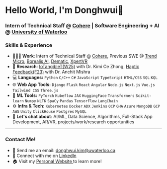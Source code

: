 # Hello World, I'm Donghwui👋
### Intern of Technical Staff @ <a href="https://cohere.com/">Cohere</a> | Software Engineering + AI @ <a href="https://uwaterloo.ca/software-engineering">University of Waterloo </a>

### Skills & Experience
- 👨🏻‍💻 **Work**: Intern of Technical Staff @ <a href="https://cohere.com/">Cohere</a>, Previous SWE @ <a href="https://www.trendmicro.com/en_ca/business.html"> Trend Micro</a>, <a href="https://rbcborealis.com/">Borealis AI</a>, <a href="https://www.dematic.com/en-ca/">Dematic</a>, <a href="https://xpertvr.ca/">XpertVR</a>
- 🧪 **Research**: <a href="https://www.jeffjianzhao.com/team">IoTangibleT(W25)</a> with Dr. Kimi Ce Zhong, <a href="https://github.com/donghwui/touchsim">Haptic Feedback(F23)</a> with Dr. Anchit Mishra
- 💻 **Languages:** `Python` `C/C++` `C#` `JavaScript` `TypeScript` `HTML/CSS` `SQL` `KQL`
- 🌐 **Web App Tools:** `Django` `Flask` `React` `Angular` `Node.js` `Next.js` `Vue.js` `Tailwind CSS` `Three.js`
- 🤖 **ML Tools:** `PyTorch` `Kubeflow` `JAX` `HuggingFace` `Transformers` `Scikit-learn` `Numpy` `NLTK` `SpaCy` `Pandas` `TensorFlow` `LangChain`
- ⚙️ **Infra & Tech:** `Kubernetes` `Docker` `ADX` `Jenkins` `OCP` `GHA` `Azure` `MongoDB` `GCP` `AWS` `Unity` `ClickHouse` `Postgres` `MySQL` 
- 💬 **Let's chat about**: AI/ML, Data Science, Algorithms, Full-Stack App Development, AR/VR, projects/work/research opportunities
---
### Contact Me!
- 📧 Send me an email: donghwui.kim@uwaterloo.ca
- 🔗 Connect with me on <a href="https://www.linkedin.com/in/donghwui/">LinkedIn</a>
- 🏠 Visit my <a href="https://donghwui.com/">Personal Website </a> to learn more!
